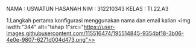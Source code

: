 NAMA : USWATUN HASANAH
NIM : 312210343
KELAS : TI.22.A3


1.Langkah pertama konfigurasi menggunakan nama dan email kalian
<img iwdth:"344" alt="tahap 1"src="https://user-images.githubusercontent.com/115516474/195514845-9354bf18-3b06-4e0e-9807-6271d004d473.png">>
